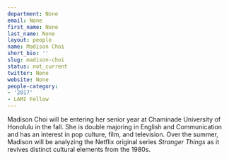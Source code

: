 ```yaml
---
department: None
email: None
first_name: None
last_name: None
layout: people
name: Madison Choi
short_bio: ''
slug: madison-choi
status: not_current
twitter: None
website: None
people-category:
- '2017'
- LAMI Fellow
---
```


Madison Choi will be entering her senior year at Chaminade University of Honolulu in the fall. She is double majoring in English and Communication and has an interest in pop culture, film, and television. Over the summer, Madison will be analyzing the Netflix original series _Stranger Things_ as it revives distinct cultural elements from the 1980s.
